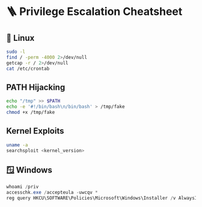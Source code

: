 # 🪜 Privilege Escalation Cheatsheet

## 🔐 Linux
```bash
sudo -l
find / -perm -4000 2>/dev/null
getcap -r / 2>/dev/null
cat /etc/crontab
```

## PATH Hijacking
```bash
echo "/tmp" >> $PATH
echo -e '#!/bin/bash\n/bin/bash' > /tmp/fake
chmod +x /tmp/fake
```

## Kernel Exploits
```bash
uname -a
searchsploit <kernel_version>
```

## 🪟 Windows
```powershell
whoami /priv
accesschk.exe /accepteula -uwcqv *
reg query HKCU\SOFTWARE\Policies\Microsoft\Windows\Installer /v AlwaysInstallElevated
```